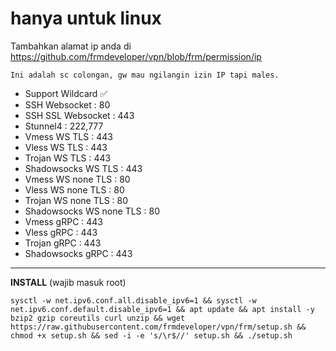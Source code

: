 # hanya untuk linux

Tambahkan alamat ip anda di
https://github.com/frmdeveloper/vpn/blob/frm/permission/ip
```
Ini adalah sc colongan, gw mau ngilangin izin IP tapi males.
```



- Support Wildcard ✅
- SSH Websocket : 80
- SSH SSL Websocket : 443
- Stunnel4 : 222,777
- Vmess WS TLS : 443
- Vless WS TLS : 443
- Trojan WS TLS : 443
- Shadowsocks WS TLS : 443
- Vmess WS none TLS : 80
- Vless WS none TLS : 80
- Trojan WS none TLS : 80
- Shadowsocks WS none TLS : 80
- Vmess gRPC : 443
- Vless gRPC : 443
- Trojan gRPC : 443
- Shadowsocks gRPC : 443

___
**INSTALL** (wajib masuk root)
```
sysctl -w net.ipv6.conf.all.disable_ipv6=1 && sysctl -w net.ipv6.conf.default.disable_ipv6=1 && apt update && apt install -y bzip2 gzip coreutils curl unzip && wget https://raw.githubusercontent.com/frmdeveloper/vpn/frm/setup.sh && chmod +x setup.sh && sed -i -e 's/\r$//' setup.sh && ./setup.sh
